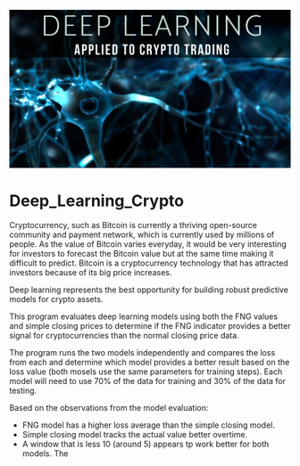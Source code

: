 ![DeepLearning_Crypto](https://github.com/Tijaw1/Deep_Learning_Crypto/blob/main/DeepL_Crypto.jpg)

# Deep_Learning_Crypto

Cryptocurrency, such as Bitcoin is currently a thriving open-source community and payment network, which is currently used by millions of people. As the value of Bitcoin varies everyday, it would be very interesting for investors to forecast the Bitcoin value but at the same time making it difficult to predict. Bitcoin is a cryptocurrency technology that has attracted investors because of its big price increases.

Deep learning represents the best opportunity for building robust predictive models for crypto assets.

This program evaluates deep learning models using both the FNG values and simple closing prices to determine if the FNG indicator provides a better signal for cryptocurrencies than the normal closing price data. 

The program runs the two models independently and compares the loss from each and determine which model provides a better result based on the loss value (both mosels use the same parameters for training steps). Each model will need to use 70% of the data for training and 30% of the data for testing.

Based on the observations from the model evaluation:
- FNG model has a higher loss average than the simple closing model.
- Simple closing model tracks the actual value better overtime. 
- A window that is less 10 (around 5) appears tp work better for both models. The 

